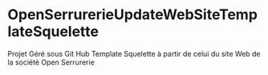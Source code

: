 # OpenSerrurerieUpdateWebSiteTemplateSquelette
Projet Géré sous Git Hub Template Squelette à partir de celui du site Web de la société Open Serrurerie
